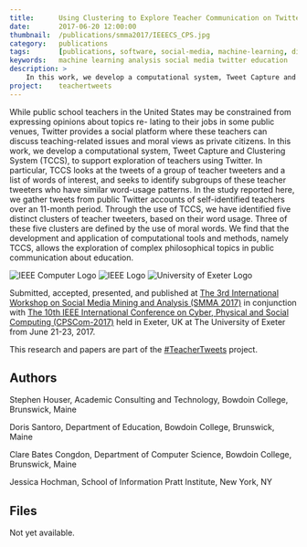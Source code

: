 ```yaml
---
title: 		Using Clustering to Explore Teacher Communication on Twitter (SMMA 2017)
date: 		2017-06-20 12:00:00
thumbnail: 	/publications/smma2017/IEEECS_CPS.jpg
category: 	publications
tags: 		[publications, software, social-media, machine-learning, digital-humanities]
keywords: 	machine learning analysis social media twitter education
description: >
    In this work, we develop a computational system, Tweet Capture and Clustering System (TCCS), to support exploration of teachers using Twitter. In particular, TCCS looks at the tweets of a group of teacher tweeters and a list of words of interest, and seeks to identify subgroups of these teacher tweeters who have similar word-usage patterns.
project:    teachertweets
---
```

While public school teachers in the United States may be constrained from expressing opinions about topics re- lating to their jobs in some public venues, Twitter provides a social platform where these teachers can discuss teaching-related issues and moral views as private citizens. In this work, we develop a computational system, Tweet Capture and Clustering System (TCCS), to support exploration of teachers using Twitter. In particular, TCCS looks at the tweets of a group of teacher tweeters and a list of words of interest, and seeks to identify subgroups of these teacher tweeters who have similar word-usage patterns. In the study reported here, we gather tweets from public Twitter accounts of self-identified teachers over an 11-month period. Through the use of TCCS, we have identified five distinct clusters of teacher tweeters, based on their word usage. Three of these five clusters are defined by the use of moral words. We find that the development and application of computational tools and methods, namely TCCS, allows the exploration of complex philosophical topics in public communication about education.

<div class="center">
	<img src="{{"/publications/smma2017/IEEECS_CPS.jpg"|prepend:site.assetsurl}}" alt="IEEE Computer Logo" />
	<img src="{{"/publications/smma2017/ieee-logo.jpg"|prepend:site.assetsurl}}" alt="IEEE Logo" />
	<img src="{{"/publications/smma2017/exeterlogo.gif"|prepend:site.assetsurl}}" alt="University of Exeter Logo" /> 
</div>

Submitted, accepted, presented, and published  at [The 3rd International Workshop on
Social Media Mining and Analysis (SMMA 2017)](http://smma2017.weebly.com/) in conjunction with 
[The 10th IEEE International Conference on Cyber, Physical and Social Computing (CPSCom-2017)](http://cse.stfx.ca/~CPSCom2017/) held in Exeter, UK at The University of Exeter from June 21-23, 2017.

This research and papers are part of the [#TeacherTweets](http://teachertweets.org) project.

## Authors

Stephen Houser, Academic Consulting and Technology, Bowdoin College,
Brunswick, Maine

Doris Santoro, Department of Education, Bowdoin College,
Brunswick, Maine

Clare Bates Congdon, Department of Computer Science, Bowdoin College,
Brunswick, Maine

Jessica Hochman, School of Information Pratt Institute, New York, NY

## Files

Not yet available.